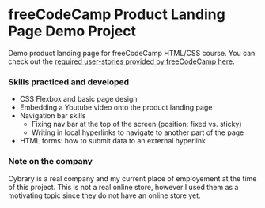 # freeCodeCamp Product Landing Page Demo Project
Demo product landing page for freeCodeCamp HTML/CSS course. You can check out the [required user-stories provided by freeCodeCamp here](https://www.freecodecamp.org/learn/responsive-web-design/responsive-web-design-projects/build-a-product-landing-page).

### Skills practiced and developed
- CSS Flexbox and basic page design
- Embedding a Youtube video onto the product landing page
- Navigation bar skills
  - Fixing nav bar at the top of the screen (position: fixed vs. sticky)
  - Writing in local hyperlinks to navigate to another part of the page
- HTML forms: how to submit data to an external hyperlink

### Note on the company
Cybrary is a real company and my current place of employement at the time of this project. This is not a real online store, however I used them as a motivating topic since they do not have an online store yet.
